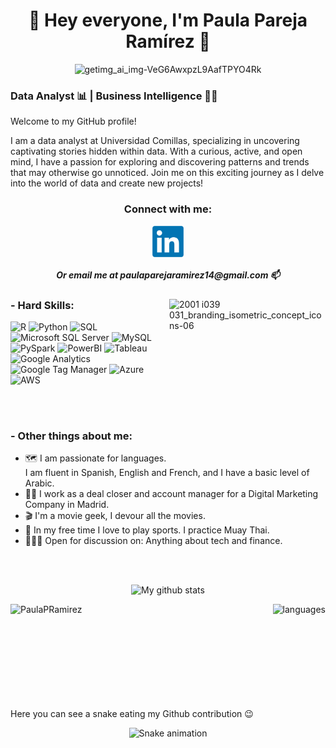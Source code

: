 <h1 align="center">👋 Hey everyone, I'm Paula Pareja Ramírez 👋</h1>

<div align="center">
  <img src="https://github.com/PaulaPRamirez/Bio/assets/134306954/fdb4e850-644f-4205-841e-33a116e7553a" alt="getimg_ai_img-VeG6AwxpzL9AafTPYO4Rk" width="700">
</div>



### Data Analyst 📊 | Business Intelligence 👩‍💻
</p>
Welcome to my GitHub profile! 
</p>
I am a data analyst at Universidad Comillas, specializing in uncovering captivating stories hidden within data. With a curious, active, and open mind, I have a passion for exploring and discovering patterns and trends that may otherwise go unnoticed. Join me on this exciting journey as I delve into the world of data and create new projects!

<h3 align="center">Connect with me:</h3>
<p align="center">
  <a href="https://www.linkedin.com/in/paulaparejaram%C3%ADrez/" onclick="window.open(this.href, '_blank'); return false;">
    <img align="center" src="https://github.com/PaulaPRamirez/Bio/blob/46abd9c0e5bb919e13b90b2fa885767e5708b0ac/Logo_LinkedIn.png" alt="PaulaPRamírez" height="50" width="50" />
  </a>
</p>

<h5 align="center">Or email me at paulaparejaramirez14@gmail.com 📫</h5>



<div>  
  <img align="right" src="https://github.com/PaulaPRamirez/Bio/assets/134306954/8610d853-e6de-4e43-ae71-e1a7aed871ae" alt="2001 i039 031_branding_isometric_concept_icons-06" width="250" height="250">
  
### - Hard Skills:
  
  <div>
    <p>
      <img src="https://img.shields.io/badge/R-276DC3?style=for-the-badge&logo=R&logoColor=white" alt="R">
      <img src="https://img.shields.io/badge/python-3670A0?style=for-the-badge&logo=python&logoColor=ffdd54" alt="Python">
      <img src="https://img.shields.io/badge/SQL-3670A0?style=for-the-badge&logo=SQL&logoColor=dark" alt="SQL">
      <img src="https://img.shields.io/badge/Microsoft_SQL_Server-CC2927?style=for-the-badge&logo=microsoft-sql-server&logoColor=white" alt="Microsoft SQL Server">
      <img src="https://camo.githubusercontent.com/918fce8d50581bd97b7133e677a78ed2cad14f970522f219daaeb6d1c81060e1/68747470733a2f2f696d672e736869656c64732e696f2f62616467652f6d7973716c2d2532333030662e7376673f7374796c653d666f722d7468652d6261646765266c6f676f3d6d7973716c266c6f676f436f6c6f723d7768697465" alt="MySQL">
      <img src="https://img.shields.io/badge/PySpark-E25A1C?style=for-the-badge&logo=Apache%20Spark&logoColor=white" alt="PySpark">
      <img src="https://camo.githubusercontent.com/d10e346678b885e7ebed0f04e8a2e0874c276520997b070623819cfea2f02d8a/68747470733a2f2f696d672e736869656c64732e696f2f62616467652f706f7765725f62692d4632433831313f7374796c653d666f722d7468652d6261646765266c6f676f3d706f7765726269266c6f676f436f6c6f723d626c61636b" alt="PowerBI">
      <img src="https://img.shields.io/badge/Tableau-E97627?style=for-the-badge&logo=Tableau&logoColor=white" alt="Tableau">
      <img src="https://img.shields.io/badge/Google%20Analytics-E37400?style=for-the-badge&logo=google-analytics&logoColor=white" alt="Google Analytics">
      <img src="https://img.shields.io/badge/Google%20Tag%20Manager-246FDB?style=for-the-badge&logo=google-tag-manager&logoColor=white" alt="Google Tag Manager">
      <img src="https://img.shields.io/badge/Microsoft%20Azure-0089D6?style=for-the-badge&logo=microsoft-azure&logoColor=white" alt="Azure">
      <img src="https://img.shields.io/badge/Amazon%20Web%20Services-232F3E?style=for-the-badge&logo=amazon-aws&logoColor=white" alt="AWS">
    </p>
  </div>
</div>

<br><br>


### - Other things about me:<br>

- 🗺️ I am passionate for languages. I am fluent in Spanish, English and French, and I have a basic level of Arabic.
- 🤝🏼 I work as a deal closer and account manager for a Digital Marketing Company in Madrid.
- 🎬 I'm a movie geek, I devour all the movies.
- 🥊 In my free time I love to play sports. I practice Muay Thai.
- 🙋🏻‍♀️ Open for discussion on: Anything about tech and finance. 


<br><br>

<p align="center">
  <img src="https://github-readme-stats.vercel.app/api?username=PaulaPRamirez&show_icons=true&theme=tokyonight" alt="My github stats" height="148"/>
</p>

<p align="center">
  <img align="left" height="148"  src="https://github-readme-streak-stats.herokuapp.com/?user=PaulaPRamirez&theme=tokyonight" alt="PaulaPRamirez"/>
</p>

<p align="center">
  <img align="right" height="148" src="https://github-readme-stats.vercel.app/api/top-langs/?username=PaulaPRamirez&layout=compact&theme=tokyonight" alt="languages"/> 
</p>


<br/><br/><br/>
<br/><br/><br/>
<br/><br/><br/>


Here you can see a snake eating my Github contribution 😉

<div align="center">
  
  ![Snake animation](https://github.com/PaulaPRamirez/PaulaPRamirez/blob/output/github-contribution-grid-snake.svg)
  
</div>

